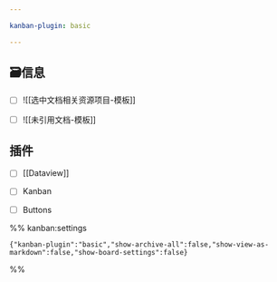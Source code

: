 ```yaml
---

kanban-plugin: basic

---
```


## 🗃️信息

- [ ] ![[选中文档相关资源项目-模板]]
- [ ] ![[未引用文档-模板]]


## 插件

- [ ] [[Dataview]]
- [ ] Kanban
- [ ] Buttons




%% kanban:settings
```
{"kanban-plugin":"basic","show-archive-all":false,"show-view-as-markdown":false,"show-board-settings":false}
```
%%